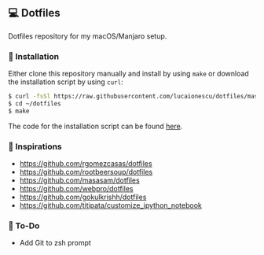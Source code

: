 ## 💻 Dotfiles
Dotfiles repository for my macOS/Manjaro setup.

### 🔑 Installation
Either clone this repository manually and install by using `make` or download the installation script by using `curl`:

```bash
$ curl -fsSl https://raw.githubusercontent.com/lucaionescu/dotfiles/master/get_dotfiles.sh | sh
$ cd ~/dotfiles
$ make
```

The code for the installation script can be found [here](https://github.com/lucaionescu/dotfiles/blob/master/get_dotfiles.sh).

### 🙏 Inspirations
 - https://github.com/rgomezcasas/dotfiles
 - https://github.com/rootbeersoup/dotfiles
 - https://github.com/masasam/dotfiles
 - https://github.com/webpro/dotfiles
 - https://github.com/gokulkrishh/dotfiles
 - https://github.com/titipata/customize_ipython_notebook

### 📝 To-Do
 - Add Git to zsh prompt
